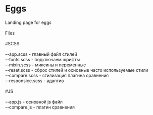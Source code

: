 # Eggs<br/>

  Landing page for eggs<br/>
<br/>
Files<br/>
<br/>
#SCSS<br/>
<br/>
--app.scss - главный файл стилей<br/>
--fonts.scss - подключаем шрифты<br/>
--mixin.scss - миксины и переменные<br/>
--reset.scss - сброс стилей и основные часто используемые стили<br/>
--compare.scss - стилизация плагина сравнения<br/>
--responsice.scss - адаптив<br/>
<br/>
#JS<br/>
<br/>
--app.js - основной js файл<br/>
--compare.js - плагин сравнения<br/>
